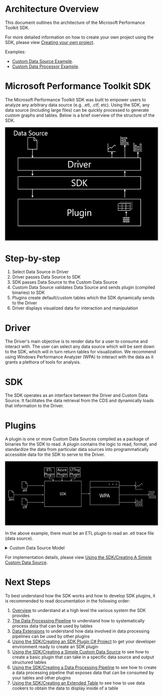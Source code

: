 # Architecture Overview

This document outlines the architecture of the Microsoft Performance Toolkit SDK.

For more detailed information on how to create your own project using the SDK, please view [Creating your own project](../Using-the-SDK/Creating-your-project.md). 

Examples:
- [Custom Data Source Example](../../samples/SimpleDataSource/SimpleCustomDataSource.cs).
- [Custom Data Processor Example](../../samples/SimpleDataSource/SimpleCustomDataProcessor.cs). 


# Microsoft Performance Toolkit SDK

The Microsoft Performance Toolkit SDK was built to empower users to analyze any arbitrary data source (e.g. .etl, .ctf, etc). 
Using the SDK, any data source (including large files) can be quickly processed to generate custom graphs and tables.
Below is a brief overview of the structure of the SDK.


![](.attachments/ArchitectureOverview.png)


# Step-by-step
1) Select Data Source in Driver
2) Driver passes Data Source to SDK
3) SDK passes Data Source to the Custom Data Source
4) Custom Data Source validates Data Source and sends plugin (compiled binaries) to SDK
5) Plugins create default/custom tables which the SDK dynamically sends to the Driver
6) Driver displays visualized data for interaction and manipulation


# Driver

The Driver's main objective is to render data for a user to consume and interact with. The user can select any data source which will be sent down to the SDK, which will in turn return tables for visualization.
We recommend using Windows Performance Analyzer (WPA) to interact with the data as it grants a plethora of tools for analysis.


# SDK

The SDK operates as an interface between the Driver and Custom Data Source. It facilitates the data retrieval from the CDS and dynamically loads that information to the Driver.

# Plugins

A plugin is one or more Custom Data Sources compiled as a package of binaries for the SDK to read. A plugin contains the logic
to read, format, and standardize the data from particular data sources into programmatically accessible data for the SDK to serve to the Driver.

![](.attachments/CustomDataSource.png)

In the above example, there must be an ETL plugin to read an .etl trace file (data source).

<details>

<summary>Custom Data Source Model</summary>
 

A Custom Data Source (CDS) is a containerized unit which has instructions to parse the Data Source. 
Every Custom Data Source has to advertise the supported file types (data sources). 
If the relevant binaries exist, the CDS has the logic for creating tables from the data source.

The tables are returned as binary instructions from the Data Processor to the SDK to create 0 or more tables.
The Driver (WPA is recommended) dynamically loads each Custom Data Source at runtime through the SDK.

The Custom Data Source Model allows developers to use any arbitrary data source with the SDK to build desired tables using plugins. 

</details>

For implementation details, please view [Using the SDK/Creating A Simple Custom Data Source](../Using-the-SDK/Creating-a-simple-custom-data-source.md).


# Next Steps

To best understand how the SDK works and how to develop SDK plugins, it is recommended to read documentation in the following order:
1) [Overview](./Overview.md) to understand at a high level the various system the SDK provides
2) [The Data Processing Pipeline](./The-Data-Processing-Pipeline.md) to understand how to systematically process data that 
can be used by tables
4) [Data Extensions](.Data-Extensions.md) to understand how data involved in data processing pipelines can be used by 
other plugins
5) [Using the SDK/Creating an SDK Plugin C# Project](./Using-the-SDK/Creating-your-project.md) to get your developer environment ready to create an SDK plugin
6) [Using the SDK/Creating a Simple Custom Data Source](./Using-the-SDK/Creating-a-simple-custom-data-source.md) to see how to create a basic plugin that can 
take in a specific data source and output structured tables
7) [Using the SDK/Creating a Data Processing Pipeline](./Using-the-SDK/Creating-a-pipeline.md) to see how to create a data processing pipeline that 
exposes data that can be consumed by your tables and other plugins
8) [Using the SDK/Creating an Extended Table](./Using-the-SDK/Creating-an-extended-table.md) to see how to use data cookers to obtain the data to display 
inside of a table